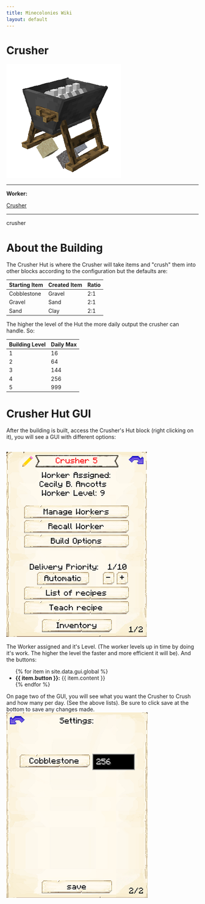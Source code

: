 ```yaml
---
title: Minecolonies Wiki
layout: default
---
```

# Crusher

<div class="infobox box text-center">
    <img src="../../assets/images/buildings/crusher.png" alt="Crusher" />
    <hr />
    <div class="row section-text text-left">
        <div class="col">
        <p><strong>Worker:</strong></p>
        </div>
        <div class="col">
        <p><a href="../workers/crusher">Crusher</a></p>
        </div>
    </div>
    <hr />
    <recipe>crusher</recipe>
</div>

# About the Building

The Crusher Hut is where the Crusher will take items and "crush" them into other blocks according to the configuration but the defaults are: 

| Starting Item | Created Item | Ratio |
| ----- | ----- | ----- |
| Cobblestone   | Gravel       | 2:1   |
| Gravel        | Sand         | 2:1   |
| Sand          | Clay         | 2:1   |

The higher the level of the Hut the more daily output the crusher can handle. So:

| Building Level | Daily Max |
| ----- | ----- |
| 1 | 16  |
| 2 | 64  |
| 3 | 144 |
| 4 | 256 |
| 5 | 999 |

# Crusher Hut GUI

After the building is built, access the Crusher's Hut block (right clicking on it), you will see a GUI with different options:

<br>
<div class="row">
  <div class="col-sm-12 col-md">
    <img src="../../assets/images/gui/crushergui1.png" class="img-fluid mx-auto" alt="Crusher GUI">
  </div>
  <div class="col-sm-12 col-md">
    <p>The Worker assigned and it's Level. (The worker levels up in time by doing it's work. The higher the level the faster and more efficient it will be). And the buttons:</p>
    <ul>
      {% for item in site.data.gui.global %}
        <li><strong>{{ item.button }}:</strong> {{ item.content }}</li>
      {% endfor %}
    </ul>
  </div>
</div>
On page two of the GUI, you will see what you want the Crusher to Crush and how many per day. (See the above lists). Be sure to click save at the bottom to save any changes made.
<br>
<img src="../../assets/images/gui/crushergui2.png" alt="Crusher GUI Page 2" />

<br>

